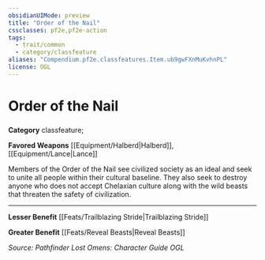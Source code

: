```yaml
---
obsidianUIMode: preview
title: "Order of the Nail"
cssclasses: pf2e,pf2e-action
tags:
  - trait/common
  - category/classfeature
aliases: "Compendium.pf2e.classfeatures.Item.ub9gwFXnMuKvhnPL"
license: OGL
---
```

# Order of the Nail

### 

**Category** classfeature; 




**Favored Weapons** [[Equipment/Halberd|Halberd]], [[Equipment/Lance|Lance]]

Members of the Order of the Nail see civilized society as an ideal and seek to unite all people within their cultural baseline. They also seek to destroy anyone who does not accept Chelaxian culture along with the wild beasts that threaten the safety of civilization.

* * *

**Lesser Benefit** [[Feats/Trailblazing Stride|Trailblazing Stride]]

**Greater Benefit** [[Feats/Reveal Beasts|Reveal Beasts]]

*Source: Pathfinder Lost Omens: Character Guide*
*OGL*